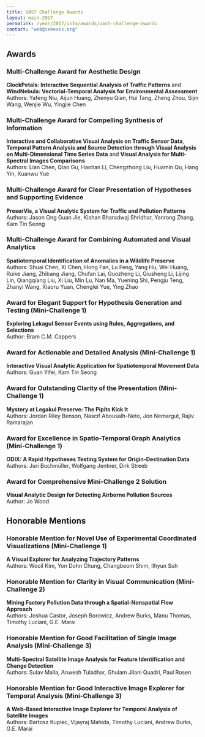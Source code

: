 ```yaml
---
title: VAST Challenge Awards
layout: main-2017
permalink: /year/2017/info/awards/vast-challenge-awards
contact: "web@ieeevis.org"
---
```


## Awards

### Multi-Challenge Award for Aesthetic Design

**ClockPetals: Interactive Sequential Analysis of Traffic Patterns** and **WindNebula: Vectorial-Temporal Analysis for Environmental Assessment**
<br/>
Authors: Yafeng Niu, Aijun Huang, Zhenyu Qian, Hui Tang, Zheng Zhou, Sijin Wang, Wenjie Wu, Yingjie Chen

### Multi-Challenge Award for Compelling Synthesis of Information

**Interactive and Collaborative Visual Analysis on Traffic Sensor Data**, **Temporal Pattern Analysis and Source Detection through Visual Analysis on Multi-Dimensional Time Series Data** and **Visual Analysis for Multi-Spectral Images Comparisons**
<br/>
Authors: Lian Chen, Qiao Gu, Haotian Li, Chengzhong Liu, Huamin Qu, Hang Yin, Xuanwu Yue

### Multi-Challenge Award for Clear Presentation of Hypotheses and Supporting Evidence

**PreserVis, a Visual Analytic System for Traffic and Pollution Patterns** 
<br/>
Authors: Jason Ong Guan Jie, Kishan Bharadwaj Shridhar, Yanrong Zhang, Kam Tin Seong

### Multi-Challenge Award for Combining Automated and Visual Analytics 

**Spatiotemporal Identification of Anomalies in a Wildlife Preserve** 
<br/>
Authors: Shuai Chen, Xi Chen, Hong Fan, Lu Feng, Yang Hu, Wei Huang, Ruike Jiang, Zhibang Jiang, Chufan Lai, Guozheng Li, Qiusheng Li, Lijing Lin, Qiangqiang Liu, Xi Liu, Min Lu, Nan Ma, Yuening Shi, Pengju Teng, Zhanyi Wang, Xiaoru Yuan, Chenglei Yue, Ying Zhao

### Award for Elegant Support for Hypothesis Generation and Testing (Mini-Challenge 1)

**Exploring Lekagul Sensor Events using Rules, Aggregations, and Selections** 
<br/>
Author: Bram C.M. Cappers

### Award for Actionable and Detailed Analysis (Mini-Challenge 1)

**Interactive Visual Analytic Application for Spatiotemporal Movement Data**
<br/>
Authors: Guan Yifei, Kam Tin Seong

### Award for Outstanding Clarity of the Presentation (Mini-Challenge 1)

**Mystery at Legakul Preserve: The Pipits Kick It**
<br/>
Authors: Jordan Riley Benson, Nascif Abousalh-Neto, Jon Nemargut, Rajiv Ramarajan

### Award for Excellence in Spatio-Temporal Graph Analytics (Mini-Challenge 1)

**ODIX: A Rapid Hypotheses Testing System for Origin-Destination Data**
<br/>
Authors: Juri Buchmüller, Wolfgang Jentner, Dirk Streeb

### Award for Comprehensive Mini-Challenge 2 Solution

**Visual Analytic Design for Detecting Airborne Pollution Sources**
<br/>
Author: Jo Wood

## Honorable Mentions

### Honorable Mention for Novel Use of Experimental Coordinated Visualizations (Mini-Challenge 1)

**A Visual Explorer for Analyzing Trajectory Patterns**
<br/>
Authors: Wooil Kim, Yon Dohn Chung, Changbeom Shim, Ilhyun Suh

### Honorable Mention for Clarity in Visual Communication (Mini-Challenge 2)

**Mining Factory Pollution Data through a Spatial-Nonspatial Flow Approach**
<br/>
Authors: Joshua Castor, Joseph Borowicz, Andrew Burks, Manu Thomas, Timothy Luciani, G.E. Marai

### Honorable Mention for Good Facilitation of Single Image Analysis (Mini-Challenge 3)

**Multi-Spectral Satellite Image Analysis for Feature Identification and Change Detection**
<br/>
Authors: Sulav Malla, Anwesh Tuladhar, Ghulam Jilani Quadri, Paul Rosen

### Honorable Mention for Good Interactive Image Explorer for Temporal Analysis (Mini-Challenge 3)

**A Web-Based Interactive Image Explorer for Temporal Analysis of Satellite Images**
<br/>
Authors: Bartosz Kupiec, Vijayraj Mahida, Timothy Luciani, Andrew Burks, G.E. Marai 



